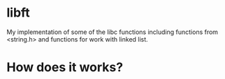 # libft
My implementation of some of the libc functions including functions from &lt;string.h> and functions for work with linked list.

<h1>How does it works?</h1>
